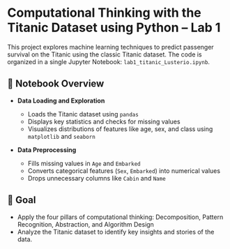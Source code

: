 # Computational Thinking with the Titanic Dataset using Python – Lab 1

This project explores machine learning techniques to predict passenger survival on the Titanic using the classic Titanic dataset. The code is organized in a single Jupyter Notebook: `lab1_titanic_Lusterio.ipynb`.

## 📁 Notebook Overview

- **Data Loading and Exploration**
  - Loads the Titanic dataset using `pandas`
  - Displays key statistics and checks for missing values
  - Visualizes distributions of features like age, sex, and class using `matplotlib` and `seaborn`

- **Data Preprocessing**
  - Fills missing values in `Age` and `Embarked`
  - Converts categorical features (`Sex`, `Embarked`) into numerical values
  - Drops unnecessary columns like `Cabin` and `Name`

## 📌 Goal
- Apply the four pillars of computational thinking: Decomposition, Pattern Recognition, Abstraction, and Algorithm Design
- Analyze the Titanic dataset to identify key insights and stories of the data.
